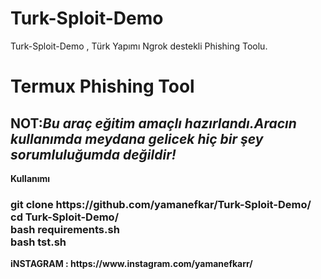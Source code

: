 # Turk-Sploit-Demo

Turk-Sploit-Demo , Türk Yapımı Ngrok destekli Phishing Toolu.

<h1>Termux Phishing Tool</h1>

<h2><strong>NOT:<i>Bu araç eğitim amaçlı hazırlandı.Aracın kullanımda meydana gelicek hiç bir şey sorumluluğumda değildir!</i><strong></h2>
	
	
<b>  Kullanımı</b>
<h3>
git clone https://github.com/yamanefkar/Turk-Sploit-Demo/<br>
cd Turk-Sploit-Demo/<br>
bash requirements.sh<br>
bash tst.sh<br>
</h3>
<p>iNSTAGRAM : https://www.instagram.com/yamanefkarr/</p>

